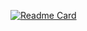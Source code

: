 [![Readme Card](https://github-readme-stats.vercel.app/api/pin/?username=polakowo&repo=vectorbt&theme=nightowl)](https://github.com/polakowo/vectorbt)
